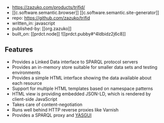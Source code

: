 
- https://zazuko.com/products/trifid/
- [[c.software.semantic.browser]] [[c.software.semantic.site-generator]]
- repo: https://github.com/zazuko/trifid
- written_in: javascript
- published-by: [[org.zazuko]]
- built_on: [[prdct.node]]
![[prdct.pubby#^4ldbidz2j6c8]]

## Features

-   Provides a Linked Data interface to SPARQL protocol servers
-   Provides an in-memory store suitable for smaller data sets and testing environments
-   Provides a simple HTML interface showing the data available about each resource
-   Support for multiple HTML templates based on namespace patterns
-   HTML view is providing embedded JSON-LD, which is rendered by client-side JavaScript
-   Takes care of content-negotiation
-   Runs well behind HTTP reverse proxies like Varnish
-   Provides a SPARQL proxy and [YASGUI](http://about.yasgui.org/)
